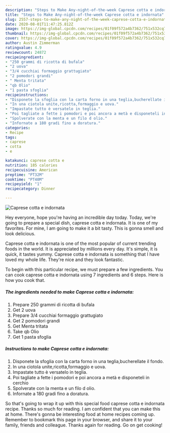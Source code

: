 ```yaml
---
description: "Steps to Make Any-night-of-the-week Caprese cotta e indornata"
title: "Steps to Make Any-night-of-the-week Caprese cotta e indornata"
slug: 2557-steps-to-make-any-night-of-the-week-caprese-cotta-e-indornata
date: 2020-08-01T11:47:25.812Z
image: https://img-global.cpcdn.com/recipes/01f09f572a4b7362/751x532cq70/caprese-cotta-e-indornata-recipe-main-photo.jpg
thumbnail: https://img-global.cpcdn.com/recipes/01f09f572a4b7362/751x532cq70/caprese-cotta-e-indornata-recipe-main-photo.jpg
cover: https://img-global.cpcdn.com/recipes/01f09f572a4b7362/751x532cq70/caprese-cotta-e-indornata-recipe-main-photo.jpg
author: Austin Zimmerman
ratingvalue: 4.9
reviewcount: 24872
recipeingredient:
- "250 grammi di ricotta di bufala"
- "2 uova"
- "3/4 cucchiai formaggio grattugiato"
- "2 pomodori grandi"
- " Menta tritata"
- "qb Olio"
- "1 pasta sfoglia"
recipeinstructions:
- "Disponete la sfoglia con la carta forno in una teglia,bucherellate il fondo."
- "In una ciotola unite,ricotta,formaggio e uova."
- "Impastate tutto è versatelo in teglia."
- "Poi tagliate a fette i pomodori e poi ancora a metà e disponeteli in cerchio"
- "Spolverate con la menta e un filo d olio."
- "Infornate a 180 gradi fino a doratura."
categories:
- Recipe
tags:
- caprese
- cotta
- e

katakunci: caprese cotta e 
nutrition: 185 calories
recipecuisine: American
preptime: "PT32M"
cooktime: "PT40M"
recipeyield: "1"
recipecategory: Dinner

---
```



![Caprese cotta e indornata](https://img-global.cpcdn.com/recipes/01f09f572a4b7362/751x532cq70/caprese-cotta-e-indornata-recipe-main-photo.jpg)

Hey everyone, hope you're having an incredible day today. Today, we're going to prepare a special dish, caprese cotta e indornata. It is one of my favorites. For mine, I am going to make it a bit tasty. This is gonna smell and look delicious.

Caprese cotta e indornata is one of the most popular of current trending foods in the world. It is appreciated by millions every day. It's simple, it is quick, it tastes yummy. Caprese cotta e indornata is something that I have loved my whole life. They're nice and they look fantastic.




To begin with this particular recipe, we must prepare a few ingredients. You can cook caprese cotta e indornata using 7 ingredients and 6 steps. Here is how you cook that.

<!--inarticleads1-->

##### The ingredients needed to make Caprese cotta e indornata:

1. Prepare 250 grammi di ricotta di bufala
1. Get 2 uova
1. Prepare 3/4 cucchiai formaggio grattugiato
1. Get 2 pomodori grandi
1. Get  Menta tritata
1. Take qb Olio
1. Get 1 pasta sfoglia




<!--inarticleads2-->

##### Instructions to make Caprese cotta e indornata:

1. Disponete la sfoglia con la carta forno in una teglia,bucherellate il fondo.
1. In una ciotola unite,ricotta,formaggio e uova.
1. Impastate tutto è versatelo in teglia.
1. Poi tagliate a fette i pomodori e poi ancora a metà e disponeteli in cerchio
1. Spolverate con la menta e un filo d olio.
1. Infornate a 180 gradi fino a doratura.




So that's going to wrap it up with this special food caprese cotta e indornata recipe. Thanks so much for reading. I am confident that you can make this at home. There's gonna be interesting food at home recipes coming up. Remember to bookmark this page in your browser, and share it to your family, friends and colleague. Thanks again for reading. Go on get cooking!
